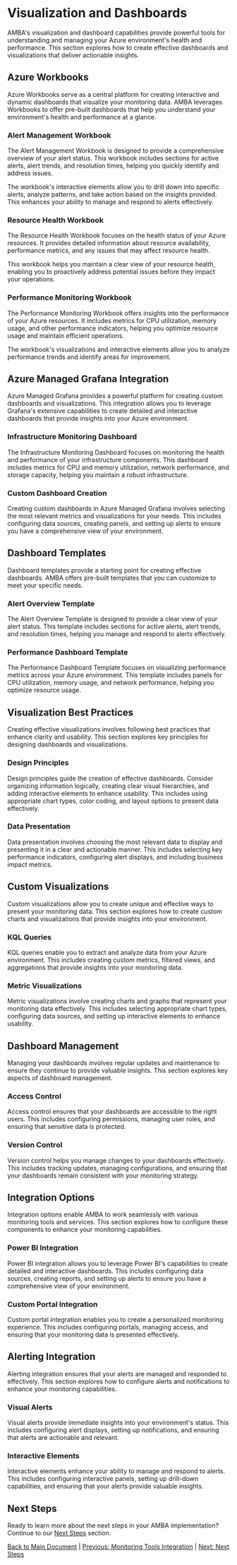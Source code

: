 # Visualization and Dashboards

AMBA's visualization and dashboard capabilities provide powerful tools for understanding and managing your Azure environment's health and performance. This section explores how to create effective dashboards and visualizations that deliver actionable insights.

## Azure Workbooks

Azure Workbooks serve as a central platform for creating interactive and dynamic dashboards that visualize your monitoring data. AMBA leverages Workbooks to offer pre-built dashboards that help you understand your environment's health and performance at a glance.

### Alert Management Workbook

The Alert Management Workbook is designed to provide a comprehensive overview of your alert status. This workbook includes sections for active alerts, alert trends, and resolution times, helping you quickly identify and address issues.

The workbook's interactive elements allow you to drill down into specific alerts, analyze patterns, and take action based on the insights provided. This enhances your ability to manage and respond to alerts effectively.

### Resource Health Workbook

The Resource Health Workbook focuses on the health status of your Azure resources. It provides detailed information about resource availability, performance metrics, and any issues that may affect resource health.

This workbook helps you maintain a clear view of your resource health, enabling you to proactively address potential issues before they impact your operations.

### Performance Monitoring Workbook

The Performance Monitoring Workbook offers insights into the performance of your Azure resources. It includes metrics for CPU utilization, memory usage, and other performance indicators, helping you optimize resource usage and maintain efficient operations.

The workbook's visualizations and interactive elements allow you to analyze performance trends and identify areas for improvement.

## Azure Managed Grafana Integration

Azure Managed Grafana provides a powerful platform for creating custom dashboards and visualizations. This integration allows you to leverage Grafana's extensive capabilities to create detailed and interactive dashboards that provide insights into your Azure environment.

### Infrastructure Monitoring Dashboard

The Infrastructure Monitoring Dashboard focuses on monitoring the health and performance of your infrastructure components. This dashboard includes metrics for CPU and memory utilization, network performance, and storage capacity, helping you maintain a robust infrastructure.

### Custom Dashboard Creation

Creating custom dashboards in Azure Managed Grafana involves selecting the most relevant metrics and visualizations for your needs. This includes configuring data sources, creating panels, and setting up alerts to ensure you have a comprehensive view of your environment.

## Dashboard Templates

Dashboard templates provide a starting point for creating effective dashboards. AMBA offers pre-built templates that you can customize to meet your specific needs.

### Alert Overview Template

The Alert Overview Template is designed to provide a clear view of your alert status. This template includes sections for active alerts, alert trends, and resolution times, helping you manage and respond to alerts effectively.

### Performance Dashboard Template

The Performance Dashboard Template focuses on visualizing performance metrics across your Azure environment. This template includes panels for CPU utilization, memory usage, and network performance, helping you optimize resource usage.

## Visualization Best Practices

Creating effective visualizations involves following best practices that enhance clarity and usability. This section explores key principles for designing dashboards and visualizations.

### Design Principles

Design principles guide the creation of effective dashboards. Consider organizing information logically, creating clear visual hierarchies, and adding interactive elements to enhance usability. This includes using appropriate chart types, color coding, and layout options to present data effectively.

### Data Presentation

Data presentation involves choosing the most relevant data to display and presenting it in a clear and actionable manner. This includes selecting key performance indicators, configuring alert displays, and including business impact metrics.

## Custom Visualizations

Custom visualizations allow you to create unique and effective ways to present your monitoring data. This section explores how to create custom charts and visualizations that provide insights into your environment.

### KQL Queries

KQL queries enable you to extract and analyze data from your Azure environment. This includes creating custom metrics, filtered views, and aggregations that provide insights into your monitoring data.

### Metric Visualizations

Metric visualizations involve creating charts and graphs that represent your monitoring data effectively. This includes selecting appropriate chart types, configuring data sources, and setting up interactive elements to enhance usability.

## Dashboard Management

Managing your dashboards involves regular updates and maintenance to ensure they continue to provide valuable insights. This section explores key aspects of dashboard management.

### Access Control

Access control ensures that your dashboards are accessible to the right users. This includes configuring permissions, managing user roles, and ensuring that sensitive data is protected.

### Version Control

Version control helps you manage changes to your dashboards effectively. This includes tracking updates, managing configurations, and ensuring that your dashboards remain consistent with your monitoring strategy.

## Integration Options

Integration options enable AMBA to work seamlessly with various monitoring tools and services. This section explores how to configure these components to enhance your monitoring capabilities.

### Power BI Integration

Power BI integration allows you to leverage Power BI's capabilities to create detailed and interactive dashboards. This includes configuring data sources, creating reports, and setting up alerts to ensure you have a comprehensive view of your environment.

### Custom Portal Integration

Custom portal integration enables you to create a personalized monitoring experience. This includes configuring portals, managing access, and ensuring that your monitoring data is presented effectively.

## Alerting Integration

Alerting integration ensures that your alerts are managed and responded to effectively. This section explores how to configure alerts and notifications to enhance your monitoring capabilities.

### Visual Alerts

Visual alerts provide immediate insights into your environment's status. This includes configuring alert displays, setting up notifications, and ensuring that alerts are actionable and relevant.

### Interactive Elements

Interactive elements enhance your ability to manage and respond to alerts. This includes configuring interactive panels, setting up drill-down capabilities, and ensuring that your alerts provide valuable insights.

## Next Steps

Ready to learn more about the next steps in your AMBA implementation? Continue to our [Next Steps](10-Next-Steps.md) section.

[Back to Main Document](../AMBA%20Design%20Document.md) | [Previous: Monitoring Tools Integration](07-Monitoring-Tools.md) | [Next: Next Steps](10-Next-Steps.md) 